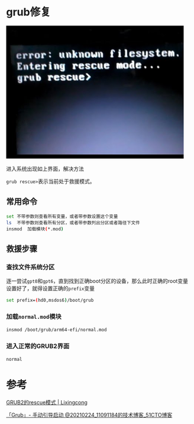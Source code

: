 # grub修复

![img](image/grub%E4%BF%AE%E5%A4%8D/boot.jpg)

进入系统出现如上界面，解决方法

`grub rescue>`表示当前处于救援模式。

## 常用命令

```bash
set	不带参数则查看所有变量，或者带参数设置这个变量
ls	不带参数则查看所有分区，或者带参数列出分区或者路径下文件
insmod	加载模块(*.mod)
```

## 救援步骤

### 查找文件系统分区

逐一尝试`gpt0`和`gpt6`，直到找到正确boot分区的设备，那么此时正确的root变量设置好了，就得设置正确的`prefix`变量

```bash
set prefix=(hd0,msdos6)/boot/grub
```

### 加载`normal.mod`模块

```bash
insmod /boot/grub/arm64-efi/normal.mod
```

### 进入正常的GRUB2界面

```bash
normal
```

# 参考

[GRUB2的rescue模式 | Lixingcong](http://lixingcong.github.io/2019/07/14/grub-rescue/)

[「Grub」- 手动引导启动 @20210224_11091184的技术博客_51CTO博客](https://blog.51cto.com/u_11101184/3136426)